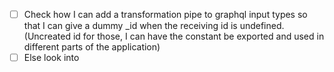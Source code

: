 - [ ] Check how I can add a transformation pipe to graphql input types so that I can give a dummy _id when the receiving id is undefined. (Uncreated id for those, I can have the constant be exported and used in different parts of the application)
- [ ] Else look into